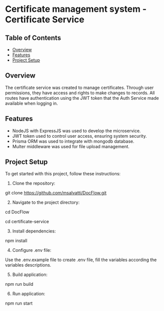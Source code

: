 # Certificate management system - Certificate Service

## Table of Contents

- [Overview](#overview)
- [Features](#features)
- [Project Setup](#project-setup)

## Overview

The certificate service was created to manage certificates.
Through user permissions, they have access and rights to make changes to records.
All routes have authentication using the JWT token that the Auth Service made available when logging in.

## Features

- NodeJS with ExpressJS was used to develop the microservice.
- JWT token used to control user access, ensuring system security.
- Prisma ORM was used to integrate with mongodb database.
- Multer middleware was used for file upload management.

## Project Setup

To get started with this project, follow these instructions:

1. Clone the repository:

git clone https://github.com/msalvatti/DocFlow.git

2. Navigate to the project directory:

cd DocFlow

cd certificate-service

3. Install dependencies:

npm install

4. Configure .env file:

Use the .env.example file to create .env file, fill the variables according the variables descriptions.

5. Build application:

npm run build

6. Run application:

npm run start